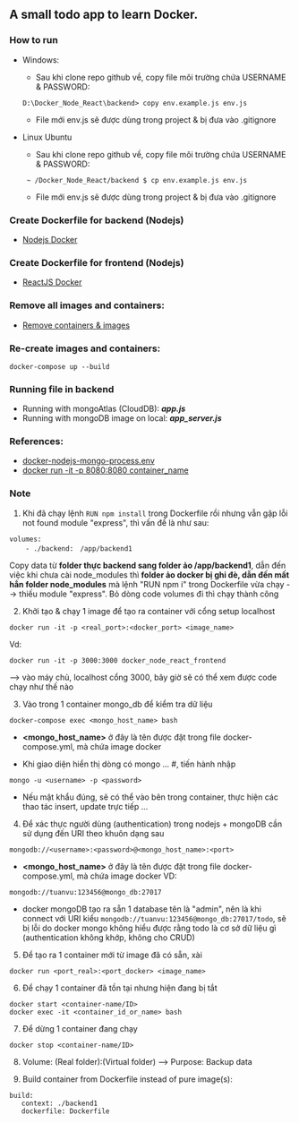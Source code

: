 ## A small todo app to learn Docker.

### How to run 
* Windows: 
	* Sau khi clone repo github về, copy file môi trường chứa USERNAME & PASSWORD: 
	```
	D:\Docker_Node_React\backend> copy env.example.js env.js 
	```
	* File mới env.js sẽ được dùng trong project & bị đưa vào .gitignore 

* Linux Ubuntu
	* Sau khi clone repo github về, copy file môi trường chứa USERNAME & PASSWORD: 
	```
	 ~ /Docker_Node_React/backend $ cp env.example.js env.js 
	```
	* File mới env.js sẽ được dùng trong project & bị đưa vào .gitignore 


### Create Dockerfile for backend (Nodejs)
* [Nodejs Docker](https://nodejs.org/en/docs/guides/nodejs-docker-webapp/)

### Create Dockerfile for frontend (Nodejs)
* [ReactJS Docker]()

### Remove all images and containers:
* [Remove containers & images](https://stackoverflow.com/questions/44785585/docker-how-to-delete-all-local-docker-images)

### Re-create images and containers: 
```docker-compose up --build```

### Running file in backend
* Running with mongoAtlas (CloudDB): ***app.js***
* Running with mongoDB image on local: ***app_server.js***

### References: 
* [docker-nodejs-mongo-process.env](https://github.com/bezkoder/docker-compose-nodejs-mongodb/)
* [docker run -it -p 8080:8080 container_name](https://stackoverflow.com/questions/36813690/connection-refused-on-docker-container)

### Note
1. Khi đã chạy lệnh ```RUN npm install``` trong Dockerfile rồi nhưng vẫn gặp lỗi not found module "express", thì vấn đề là như sau: 
```
volumes: 
	- ./backend:　/app/backend1
```
Copy data từ **folder thực backend sang folder ảo /app/backend1**, dẫn đến việc khi chưa cài node_modules thì **folder ảo docker bị ghi đè, dẫn đến mất hẳn folder node_modules** mà lệnh "RUN npm i" trong Dockerfile vừa chạy --> thiếu module "express". Bỏ dòng code volumes đi thì chạy thành công 

2. Khởi tạo & chạy 1 image để tạo ra container với cổng setup localhost 
```
docker run -it -p <real_port>:<docker_port> <image_name>
```
Vd: 
```
docker run -it -p 3000:3000 docker_node_react_frontend
```
--> vào máy chủ, localhost cổng 3000, bây giờ sẽ có thể xem được code chạy như thế nào 

3. Vào trong 1 container mongo_db để kiểm tra dữ liệu 
```
docker-compose exec <mongo_host_name> bash
```
+ **<mongo_host_name>** ở đây là tên được đặt trong file docker-compose.yml, mà chứa image docker 
* Khi giao diện hiển thị dòng có mongo ... #, tiến hành nhập 
```
mongo -u <username> -p <password>
``` 

+ Nếu mật khẩu đúng, sẽ có thể vào bên trong container, thực hiện các thao tác insert, update trực tiếp ... 

4. Để xác thực người dùng (authentication) trong nodejs + mongoDB cần sử dụng đến URI theo khuôn dạng sau
```
mongodb://<username>:<password>@<mongo_host_name>:<port>
```

+ **<mongo_host_name>** ở đây là tên được đặt trong file docker-compose.yml, mà chứa image docker 
VD: 
```
mongodb://tuanvu:123456@mongo_db:27017
```

* docker mongoDB tạo ra sẵn 1 database tên là "admin", nên là khi connect với URI kiểu ```mongodb://tuanvu:123456@mongo_db:27017/todo```, sẽ bị lỗi do docker mongo không hiểu được rằng todo là cơ sở dữ liệu gì (authentication không khớp, không cho CRUD)

5. Để tạo ra 1 container mới từ image đã có sẵn, xài 
```
docker run <port_real>:<port_docker> <image_name>
```

6. Để chạy 1 container đã tồn tại nhưng hiện đang bị tắt 
```
docker start <container-name/ID>
docker exec -it <container_id_or_name> bash
```

7. Để dừng 1 container đang chạy 
```
docker stop <container-name/ID>
```

8. Volume: (Real folder):(Virtual folder) --> Purpose: Backup data

9. Build container from Dockerfile instead of pure image(s): 
```
build:
   context: ./backend1
   dockerfile: Dockerfile
```
  
